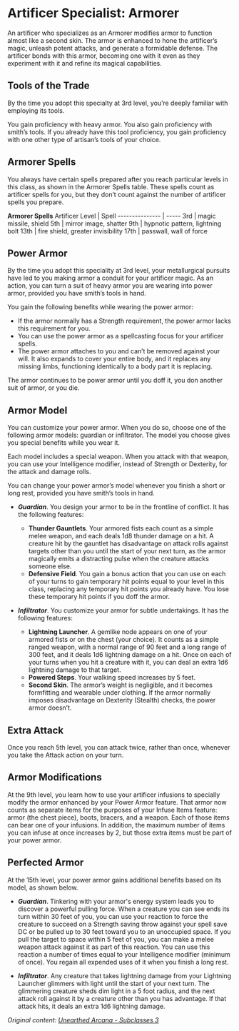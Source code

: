 # Artificer Specialist: Armorer
An artificer who specializes as an Armorer modifies armor to function almost like a second skin. The armor is enhanced to hone the artificer’s magic, unleash potent attacks, and generate a formidable defense. The artificer bonds with this armor, becoming one with it even as they experiment with it and refine its magical capabilities.

## Tools of the Trade
By the time you adopt this specialty at 3rd level, you’re deeply familiar with employing its tools.

You gain proficiency with heavy armor. You also gain proficiency with smith’s tools. If you already have this tool proficiency, you gain proficiency with one other type of artisan’s tools of your choice.

## Armorer Spells
You always have certain spells prepared after you reach particular levels in this class, as shown in the Armorer Spells table. These spells count as artificer spells for you, but they don’t count against the number of artificer spells you prepare.

**Armorer Spells**
Artificer Level | Spell
--------------- | -----
3rd | magic missile, shield
5th | mirror image, shatter
9th | hypnotic pattern, lightning bolt
13th | fire shield, greater invisibility
17th | passwall, wall of force

## Power Armor
By the time you adopt this speciality at 3rd level, your metallurgical pursuits have led to you making armor a conduit for your artificer magic. As an action, you can turn a suit of heavy armor you are wearing into power armor, provided you have smith’s tools in hand.

You gain the following benefits while wearing the power armor:
* If the armor normally has a Strength requirement, the power armor lacks this requirement for you.
* You can use the power armor as a spellcasting focus for your artificer spells.
* The power armor attaches to you and can’t be removed against your will. It also expands to cover your entire body, and it replaces any missing limbs, functioning identically to a body part it is replacing.

The armor continues to be power armor until you doff it, you don another suit of armor, or you die.

## Armor Model
You can customize your power armor. When you do so, choose one of the following armor models: guardian or infiltrator. The model you choose gives you special benefits while you wear it.

Each model includes a special weapon. When you attack with that weapon, you can use your Intelligence modifier, instead of Strength or Dexterity, for the attack and damage rolls.

You can change your power armor’s model whenever you finish a short or long rest, provided you have smith’s tools in hand.
* ***Guardian***. You design your armor to be in the frontline of conflict. It has the following features:
  * **Thunder Gauntlets**. Your armored fists each count as a simple melee weapon, and each deals 1d8 thunder damage on a hit. A creature hit by the gauntlet has disadvantage on attack rolls against targets other than you until the start of your next turn, as the armor magically emits a distracting pulse when the creature attacks someone else.
  * **Defensive Field**. You gain a bonus action that you can use on each of your turns to gain temporary hit points equal to your level in this class, replacing any temporary hit points you already have. You lose these temporary hit points if you doff the armor.

* ***Infiltrator***. You customize your armor for subtle undertakings. It has the following features:
  * **Lightning Launcher**. A gemlike node appears on one of your armored fists or on the chest (your choice). It counts as a simple ranged weapon, with a normal range of 90 feet and a long range of 300 feet, and it deals 1d6 lightning damage on a hit. Once on each of your turns when you hit a creature with it, you can deal an extra 1d6 lightning damage to that target.
  * **Powered Steps**. Your walking speed increases by 5 feet.
  * **Second Skin**. The armor’s weight is negligible, and it becomes formfitting and wearable under clothing. If the armor normally imposes disadvantage on Dexterity (Stealth) checks, the power armor doesn’t.

## Extra Attack
Once you reach 5th level, you can attack twice, rather than once, whenever you take the Attack action on your turn.

## Armor Modifications
At the 9th level, you learn how to use your artificer infusions to specially modify the armor enhanced by your Power Armor feature. That armor now counts as separate items for the purposes of your Infuse Items feature: armor (the chest piece), boots, bracers, and a weapon. Each of those items can bear one of your infusions. In addition, the maximum number of items you can infuse at once increases by 2, but those extra items must be part of your power armor.

## Perfected Armor
At the 15th level, your power armor gains additional benefits based on its model, as shown below.
* ***Guardian***. Tinkering with your armor's energy system leads you to discover a powerful pulling force. When a creature you can see ends its turn within 30 feet of you, you can use your reaction to force the creature to succeed on a Strength saving throw against your spell save DC or be pulled up to 30 feet toward you to an unoccupied space. If you pull the target to space within 5 feet of you, you can make a melee weapon attack against it as part of this reaction.
  You can use this reaction a number of times equal to your Intelligence modifier (minimum of once). You regain all expended uses of it when you finish a long rest.

* ***Infiltrator***. Any creature that takes lightning damage from your Lightning Launcher glimmers with light until the start of your next turn. The glimmering creature sheds dim light in a 5 foot radius, and the next attack roll against it by a creature other than you has advantage. If that attack hits, it deals an extra 1d6 lightning damage.

*Original content: [Unearthed Arcana - Subclasses 3](https://dnd.wizards.com/articles/unearthed-arcana/subclasses_part3)*